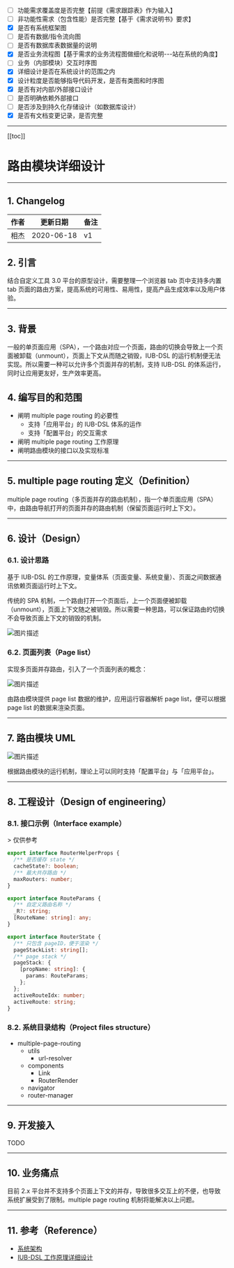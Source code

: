 - [ ] 功能需求覆盖度是否完整【前提《需求跟踪表》作为输入】
- [ ] 非功能性需求（包含性能）是否完整【基于《需求说明书》要求】
- [x] 是否有系统框架图
- [ ] 是否有数据/指令流向图
- [ ] 是否有数据库表数据量的说明
- [x] 是否业务流程图【基于需求的业务流程图做细化和说明---站在系统的角度】
- [ ] 业务（内部模块）交互时序图
- [x] 详细设计是否在系统设计的范围之内
- [x] 设计粒度是否能够指导代码开发，是否有类图和时序图
- [x] 是否有对内部/外部接口设计
- [ ] 是否明确依赖外部接口
- [ ] 是否涉及到持久化存储设计（如数据库设计）
- [x] 是否有文档变更记录，是否完整

-----

[[toc]]

# 路由模块详细设计

-----

## 1. Changelog

| 作者 | 更新日期 | 备注 |
|---|---|---|
| 相杰 | 2020-06-18 | v1 |

## 2. 引言

结合自定义工具 3.0 平台的原型设计，需要整理一个浏览器 tab 页中支持多内置 tab 页面的路由方案，提高系统的可用性、易用性，提高产品生成效率以及用户体验。

-----

## 3. 背景

一般的单页面应用（SPA），一个路由对应一个页面，路由的切换会导致上一个页面被卸载（unmount），页面上下文从而随之销毁，IUB-DSL 的运行机制便无法实现。所以需要一种可以允许多个页面并存的机制，支持 IUB-DSL 的体系运行，同时让应用更友好，生产效率更高。

## 4. 编写目的和范围

- 阐明 multiple page routing 的必要性
  - 支持「应用平台」的 IUB-DSL 体系的运作
  - 支持「配置平台」的交互需求
- 阐明 multiple page routing 工作原理
- 阐明路由模块的接口以及实现标准

-----

## 5. multiple page routing 定义（Definition）

multiple page routing（多页面并存的路由机制），指一个单页面应用（SPA）中，由路由导航打开的页面并存的路由机制（保留页面运行时上下文）。

-----

## 6. 设计（Design）

### 6.1. 设计思路

基于 IUB-DSL 的工作原理，变量体系（页面变量、系统变量）、页面之间数据通讯依赖页面运行时上下文。

传统的 SPA 机制，一个路由打开一个页面后，上一个页面便被卸载（unmount），页面上下文随之被销毁。所以需要一种思路，可以保证路由的切换不会导致页面上下文的销毁的机制。

![图片描述](/tfl/pictures/202006/tapd_41909965_1593328906_13.png)

### 6.2. 页面列表（Page list）

实现多页面并存路由，引入了一个页面列表的概念：

![图片描述](/tfl/pictures/202006/tapd_41909965_1593504102_10.png)

由路由模块提供 page list 数据的维护，应用运行容器解析 page list，便可以根据 page list 的数据来渲染页面。

-----

## 7. 路由模块 UML

![图片描述](/tfl/pictures/202006/tapd_41909965_1593523257_43.png)

根据路由模块的运行机制，理论上可以同时支持「配置平台」与「应用平台」。

-----

## 8. 工程设计（Design of engineering）

### 8.1. 接口示例（Interface example）

&gt; 仅供参考

```ts
export interface RouterHelperProps {
  /** 是否缓存 state */
  cacheState?: boolean;
  /** 最大共存路由 */
  maxRouters: number;
}

export interface RouteParams {
  /** 自定义路由名称 */
  _R?: string;
  [RouteName: string]: any;
}

export interface RouterState {
  /** 只包含 pageID，便于渲染 */
  pageStackList: string[];
  /** page stack */
  pageStack: {
    [propName: string]: {
      params: RouteParams;
    };
  };
  activeRouteIdx: number;
  activeRoute: string;
}
```

### 8.2. 系统目录结构（Project files structure）

- multiple-page-routing
	- utils
		- url-resolver
	- components
		- Link
		- RouterRender
	- navigator
	- router-manager

-----

## 9. 开发接入

TODO

-----

## 10. 业务痛点

目前 2.x 平台并不支持多个页面上下文的并存，导致很多交互上的不便，也导致系统扩展受到了限制。multiple page routing 机制将能解决以上问题。

-----

## 11. 参考（Reference）

- [系统架构](https://www.tapd.cn/41909965/documents/view/1141909965001000886)
- [IUB-DSL 工作原理详细设计](https://www.tapd.cn/41909965/documents/show/1141909965001001060)